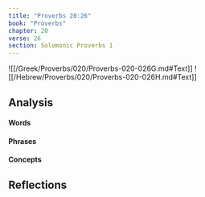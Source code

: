 ```yaml
---
title: "Proverbs 20:26"
book: "Proverbs"
chapter: 20
verse: 26
section: Solomonic Proverbs 1
---
```

![[/Greek/Proverbs/020/Proverbs-020-026G.md#Text]]
![[/Hebrew/Proverbs/020/Proverbs-020-026H.md#Text]]

## Analysis

#### Words

#### Phrases

#### Concepts

## Reflections
